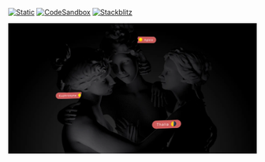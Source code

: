 [![Static](https://img.shields.io/badge/demo-%23646CFF.svg?logo=html5&logoColor=white)](https://pmndrs.github.io/examples/the-three-graces)
[![CodeSandbox](https://img.shields.io/badge/codesandbox-040404?logo=codesandbox&logoColor=DBDBDB)](https://codesandbox.io/s/github/pmndrs/examples/tree/main/demos/the-three-graces)
[![Stackblitz](https://img.shields.io/badge/stackblitz-fff?logo=Stackblitz&logoColor=1389FD)](https://stackblitz.com/github/pmndrs/examples/tree/main/demos/the-three-graces)

![](thumbnail.webp)
